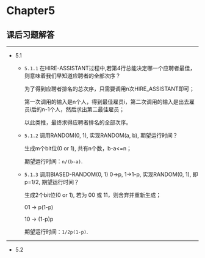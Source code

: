 # Chapter5
## 课后习题解答
---
* 5.1
  * `5.1.1` 在HIRE-ASSISTANT过程中,若第4行总能决定哪一个应聘者最佳，则意味着我们早知道应聘者的全部次序？
  	
	为了得到应聘者排名的总次序，只需要调用n次HIRE_ASSISTANT即可；
	
	第一次调用的输入是n个人，得到最佳雇员i，第二次调用的输入是出去雇员i后的n-1个人，然后求出第二最佳雇员；
	
	以此类推，最终求得应聘者排名的全部次序。
	
  * `5.1.2` 调用RANDOM(0, 1), 实现RANDOM(a, b), 期望运行时间？
  
   	生成m个bit位(0 or 1), 共有n个数，b-a<=n；
   	
	期望运行时间：`n/(b-a)`.
  
  * `5.1.3` 调用BIASED-RANDOM(0, 1) 0->p, 1->1-p, 实现RANDOM(0, 1), 即p=1/2, 期望运行时间？
	 
	 生成2个bit位(0 or 1), 若为 00 或 11，则舍弃并重新生成；
	 
	 01 -> p(1-p)
	 
	 10 -> (1-p)p
   
   	期望运行时间：`1/2p(1-p)`.
  
---
* 5.2
